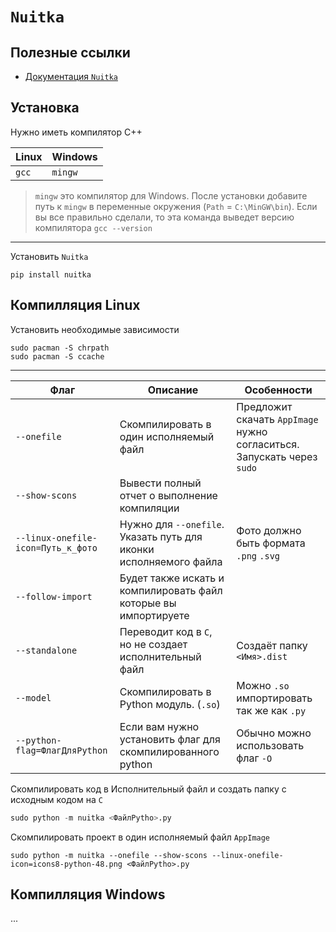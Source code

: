 # `Nuitka`

## Полезные ссылки

- [Документация `Nuitka`](https://nuitka.net/doc/user-manual.html)

## Установка

Нужно иметь компилятор C++

| Linux | Windows |
| ----- | ------- |
| `gcc` | `mingw` |


> `mingw` это компилятор для Windows. После установки добавите путь к `mingw` в переменные окружения (`Path` = `C:\MinGW\bin`). Если вы все правильно сделали, то эта команда выведет версию компилятора `gcc --version`

---

Установить `Nuitka`

```bush
pip install nuitka
```

## Компилляция Linux

Установить необходимые зависимости

```bush
sudo pacman -S chrpath
sudo pacman -S ccache
```

---

| Флаг                               | Описание                                                          | Особенности                                                            |
| ---------------------------------- | ----------------------------------------------------------------- | ---------------------------------------------------------------------- |
| `--onefile`                        | Скомпилировать в один исполняемый файл                            | Предложит скачать `AppImage` нужно согласиться. Запускать через `sudo` |
| `--show-scons`                     | Вывести полный отчет о выполнение компиляции                      |                                                                        |
| `--linux-onefile-icon=Путь_к_фото` | Нужно для `--onefile`. Указать путь для иконки исполняемого файла | Фото должно быть формата `.png` `.svg`                                 |
| `--follow-import`                  | Будет также искать и компилировать файл которые вы импортируете   |                                                                        |
| `--standalone`                     | Переводит код в `C`, но не создает исполнительный файл            | Создаёт папку `<Имя>.dist`                                             |
| `--model `                         | Скомпилировать в Python модуль. (`.so`)                           | Можно `.so` импортировать так же как `.py`                             |
| `--python-flag=ФлагДляPython`      | Если вам нужно установить флаг для скомпилированного python       | Обычно можно использовать флаг `-O`                                    |

Скомпилировать код в Исполнительный файл и создать папку с исходным кодом на `C`

```python
sudo python -m nuitka <ФайлPytho>.py
```

Скомпилировать проект в один исполняемый файл `AppImage`

```bush
sudo python -m nuitka --onefile --show-scons --linux-onefile-icon=icons8-python-48.png <ФайлPytho>.py
```

## Компилляция Windows

...
